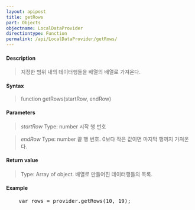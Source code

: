 ```yaml
---
layout: apipost
title: getRows
part: Objects
objectname: LocalDataProvider
directiontype: Function
permalink: /api/LocalDataProvider/getRows/
---
```



#### Description

> 지정한 범위 내의 데이터행들을 배열의 배열로 가져온다.

#### Syntax

> function getRows(startRow, endRow)

#### Parameters

> *startRow*
> Type: number
> 시작 행 번호

> *endRow*
> Type: number
> 끝 행 번호. 0보다 작은 값이면 마지막 행까지 가져온다.

#### Return value

> Type: Array of object.
> 배열로 만들어진 데이터행들의 목록.

#### Example

<pre class="prettyprint">
    var rows = provider.getRows(10, 19);
</pre>



